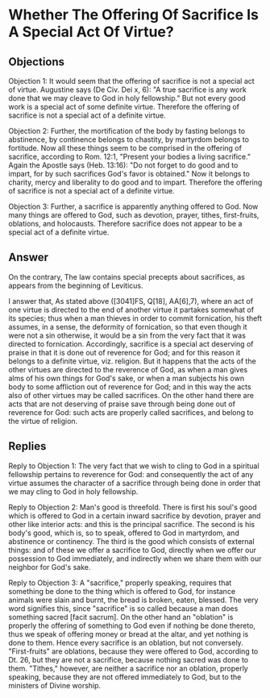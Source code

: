 # Whether The Offering Of Sacrifice Is A Special Act Of Virtue?

## Objections

Objection 1: It would seem that the offering of sacrifice is not a special act of virtue. Augustine says (De Civ. Dei x, 6): "A true sacrifice is any work done that we may cleave to God in holy fellowship." But not every good work is a special act of some definite virtue. Therefore the offering of sacrifice is not a special act of a definite virtue.

Objection 2: Further, the mortification of the body by fasting belongs to abstinence, by continence belongs to chastity, by martyrdom belongs to fortitude. Now all these things seem to be comprised in the offering of sacrifice, according to Rom. 12:1, "Present your bodies a living sacrifice." Again the Apostle says (Heb. 13:16): "Do not forget to do good and to impart, for by such sacrifices God's favor is obtained." Now it belongs to charity, mercy and liberality to do good and to impart. Therefore the offering of sacrifice is not a special act of a definite virtue.

Objection 3: Further, a sacrifice is apparently anything offered to God. Now many things are offered to God, such as devotion, prayer, tithes, first-fruits, oblations, and holocausts. Therefore sacrifice does not appear to be a special act of a definite virtue.

## Answer

On the contrary, The law contains special precepts about sacrifices, as appears from the beginning of Leviticus.

I answer that, As stated above ([3041]FS, Q[18], AA[6],7), where an act of one virtue is directed to the end of another virtue it partakes somewhat of its species; thus when a man thieves in order to commit fornication, his theft assumes, in a sense, the deformity of fornication, so that even though it were not a sin otherwise, it would be a sin from the very fact that it was directed to fornication. Accordingly, sacrifice is a special act deserving of praise in that it is done out of reverence for God; and for this reason it belongs to a definite virtue, viz. religion. But it happens that the acts of the other virtues are directed to the reverence of God, as when a man gives alms of his own things for God's sake, or when a man subjects his own body to some affliction out of reverence for God; and in this way the acts also of other virtues may be called sacrifices. On the other hand there are acts that are not deserving of praise save through being done out of reverence for God: such acts are properly called sacrifices, and belong to the virtue of religion.

## Replies

Reply to Objection 1: The very fact that we wish to cling to God in a spiritual fellowship pertains to reverence for God: and consequently the act of any virtue assumes the character of a sacrifice through being done in order that we may cling to God in holy fellowship.

Reply to Objection 2: Man's good is threefold. There is first his soul's good which is offered to God in a certain inward sacrifice by devotion, prayer and other like interior acts: and this is the principal sacrifice. The second is his body's good, which is, so to speak, offered to God in martyrdom, and abstinence or continency. The third is the good which consists of external things: and of these we offer a sacrifice to God, directly when we offer our possession to God immediately, and indirectly when we share them with our neighbor for God's sake.

Reply to Objection 3: A "sacrifice," properly speaking, requires that something be done to the thing which is offered to God, for instance animals were slain and burnt, the bread is broken, eaten, blessed. The very word signifies this, since "sacrifice" is so called because a man does something sacred [facit sacrum]. On the other hand an "oblation" is properly the offering of something to God even if nothing be done thereto, thus we speak of offering money or bread at the altar, and yet nothing is done to them. Hence every sacrifice is an oblation, but not conversely. "First-fruits" are oblations, because they were offered to God, according to Dt. 26, but they are not a sacrifice, because nothing sacred was done to them. "Tithes," however, are neither a sacrifice nor an oblation, properly speaking, because they are not offered immediately to God, but to the ministers of Divine worship.